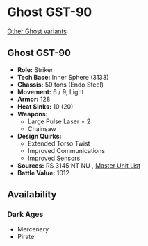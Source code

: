# Ghost GST-90 

[Other Ghost variants](../ghost.md) 

## Ghost GST-90 

- **Role:** Striker 
- **Tech Base:** Inner Sphere (3133) 
- **Chassis:** 50 tons (Endo Steel) 
- **Movement:** 6 / 9, Light 
- **Armor:** 128 
- **Heat Sinks:** 10 (20) 
- **Weapons:** 
  - Large Pulse Laser × 2 
  - Chainsaw 
- **Design Quirks:** 
  - Extended Torso Twist 
  - Improved Communications 
  - Improved Sensors 
- **Sources:** RS 3145 NT NU , [Master Unit List](http://masterunitlist.info/Unit/Details/6906/ghost-gst-90) 
- **Battle Value:** 1012 

## Availability 

### Dark Ages 

- Mercenary 
- Pirate 

